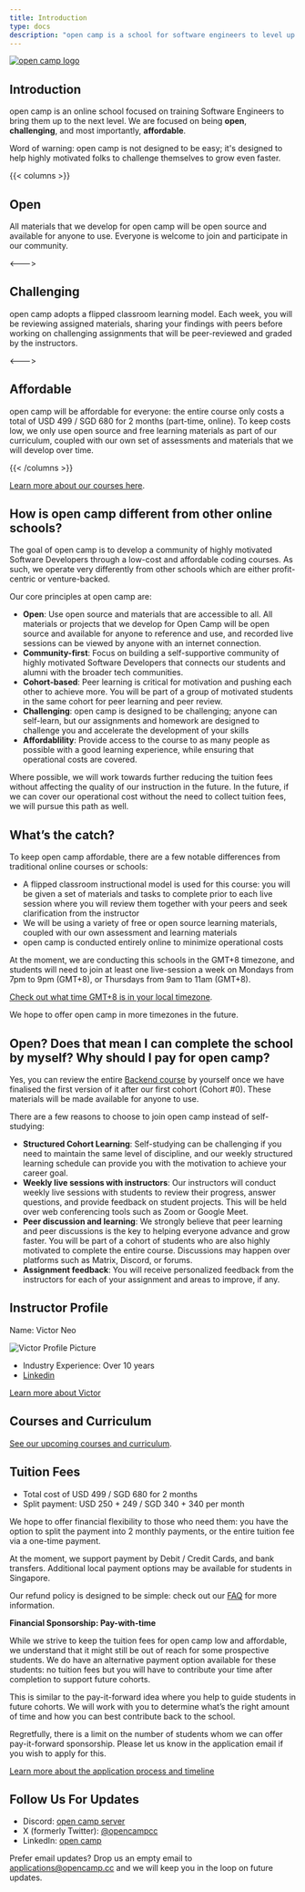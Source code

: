 ```yaml
---
title: Introduction
type: docs
description: "open camp is a school for software engineers to level up their skills."
---
```


[![open camp logo](/logo.png)](/)


## Introduction

open camp is an online school focused on training Software
Engineers to bring them up to the next level. We are focused on being **open**,
**challenging**, and most importantly, **affordable**.

Word of warning: open camp is not designed to be easy; it's designed to help
highly motivated folks to challenge themselves to grow even faster.

{{< columns >}}
## Open

All materials that we develop for open camp will be open source and available
for anyone to use. Everyone is welcome to join and participate in our community.

<--->

## Challenging

open camp adopts a flipped classroom learning model. Each week, you will be
reviewing assigned materials, sharing your findings with peers before working on
challenging assignments that will be peer-reviewed and graded by the instructors.

<--->

## Affordable

open camp will be affordable for everyone: the entire course only
costs a total of USD 499 / SGD 680 for 2 months (part-time, online). To keep
costs low, we only use open source and free learning materials as part of our
curriculum, coupled with our own set of assessments and materials that we will
develop over time.

{{< /columns >}}

[Learn more about our courses here](/docs/curriculum).


## How is open camp different from other online schools?

The goal of open camp is to develop a community of highly motivated Software
Developers through a low-cost and affordable coding courses. As such, we
operate very differently from other schools which are either profit-centric
or venture-backed.

Our core principles at open camp are:

- **Open**: Use open source and materials that are accessible to all. All materials or projects that we develop for Open Camp will be open source and available for anyone to reference and use, and recorded live sessions can be viewed by anyone with an internet connection.
- **Community-first**: Focus on building a self-supportive community of highly motivated Software Developers that connects our students and alumni with the broader tech communities.
- **Cohort-based**: Peer learning is critical for motivation and pushing each other to achieve more. You will be part of a group of motivated students in the same cohort for peer learning and peer review.
- **Challenging**: open camp is designed to be challenging; anyone can self-learn, but our assignments and homework are designed to challenge you and accelerate the development of your skills
- **Affordablility**: Provide access to the course to as many people as possible with a good learning experience, while ensuring that operational costs are covered.

Where possible, we will work towards further reducing the tuition fees without
affecting the quality of our instruction in the future. In the future, if we
can cover our operational cost without the need to collect tuition fees, we
will pursue this path as well.

## What’s the catch?

To keep open camp affordable, there are a few notable differences from
traditional online courses or schools:

- A flipped classroom instructional model is used for this course: you will be given a set of materials and tasks to complete prior to each live session where you will review them together with your peers and seek clarification from the instructor
- We will be using a variety of free or open source learning materials, coupled with our own assessment and learning materials
- open camp is conducted entirely online to minimize operational costs

At the moment, we are conducting this schools in the GMT+8 timezone, and
students will need to join at least one live-session a week on Mondays from 7pm
to 9pm (GMT+8), or Thursdays from 9am to 11am (GMT+8).

[Check out what time GMT+8 is in your local timezone](https://www.timeanddate.com/worldclock/converter.html?iso=20240108T110000&p1=236&p2=179&p3=95&p4=224).

We hope to offer open camp in more timezones in the future.


## Open? Does that mean I can complete the school by myself? Why should I pay for open camp?

Yes, you can review the entire [Backend course](/docs/curriculum) by yourself once we have
finalised the first version of it after our first cohort (Cohort #0). These
materials will be made available for anyone to use.

There are a few reasons to choose to join open camp instead of self-studying:

- **Structured Cohort Learning**: Self-studying can be challenging if you need to maintain the same level of discipline, and our weekly structured learning schedule can provide you with the motivation to achieve your career goal.
- **Weekly live sessions with instructors**: Our instructors will conduct weekly live sessions with students to review their progress, answer questions, and provide feedback on student projects. This will be held over web conferencing tools such as Zoom or Google Meet.
- **Peer discussion and learning**: We strongly believe that peer learning and peer discussions is the key to helping everyone advance and grow faster. You will be part of a cohort of students who are also highly motivated to complete the entire course. Discussions may happen over platforms such as Matrix, Discord, or forums.
- **Assignment feedback**: You will receive personalized feedback from the instructors for each of your assignment and areas to improve, if any.

## Instructor Profile

Name: Victor Neo

![Victor Profile Picture](/victor.jpg)

- Industry Experience: Over 10 years
- [Linkedin](https://www.linkedin.com/in/victor-neo-5886186/)

[Learn more about Victor](/docs/instructor)

## Courses and Curriculum

[See our upcoming courses and curriculum](/docs/curriculum).


## Tuition Fees

- Total cost of USD 499 / SGD 680 for 2 months
- Split payment: USD 250 + 249 / SGD 340 + 340 per month

We hope to offer financial flexibility to those who need them: you have the
option to split the payment into 2 monthly payments, or the entire tuition fee
via a one-time payment.

At the moment, we support payment by Debit / Credit Cards, and bank transfers.
Additional local payment options may be available for students in Singapore.

Our refund policy is designed to be simple: check out our [FAQ](/docs/faq) for
more information.

**Financial Sponsorship: Pay-with-time**

While we strive to keep the tuition fees for open camp low and affordable, we
understand that it might still be out of reach for some prospective students. We
do have an alternative payment option available for these students: no tuition
fees but you will have to contribute your time after completion
to support future cohorts.

This is similar to the pay-it-forward idea where you help to guide students in
future cohorts. We will work with you to determine what’s the right amount of time
and how you can best contribute back to the school.

Regretfully, there is a limit on the number of students whom we can offer
pay-it-forward sponsorship. Please let us know in the application email if you
wish to apply for this.


[Learn more about the application process and timeline](/docs/applications)


## Follow Us For Updates

- Discord: [open camp server](https://discord.gg/JVQVhQmQzk)
- X (formerly Twitter): [@opencampcc](https://twitter.com/opencampcc)
- LinkedIn: [open camp](https://www.linkedin.com/company/open-camp/)

Prefer email updates? Drop us an empty email to applications@opencamp.cc and we
will keep you in the loop on future updates.

